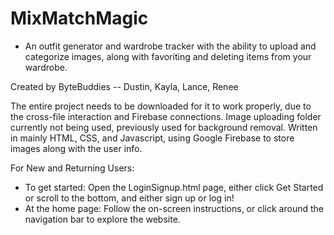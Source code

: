 # MixMatchMagic
- An outfit generator and wardrobe tracker with the ability to upload and categorize images, along with favoriting and deleting items from your wardrobe. 

Created by ByteBuddies -- Dustin, Kayla, Lance, Renee

The entire project needs to be downloaded for it to work properly, due to the cross-file interaction and Firebase connections. Image uploading folder currently not being used, previously used for background removal. Written in mainly HTML, CSS, and Javascript, using Google Firebase to store images along with the user info. 

For New and Returning Users: 
- To get started: Open the LoginSignup.html page, either click Get Started or scroll to the bottom, and either sign up or log in!
- At the home page: Follow the on-screen instructions, or click around the navigation bar to explore the website. 
